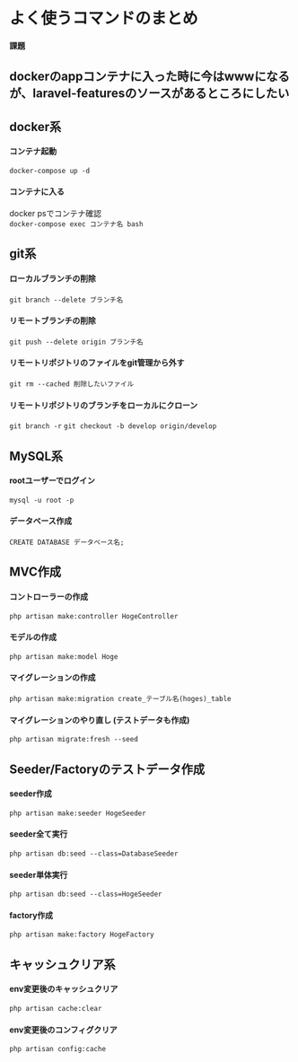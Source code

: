 # よく使うコマンドのまとめ

#### 課題
## dockerのappコンテナに入った時に今はwwwになるが、laravel-featuresのソースがあるところにしたい

## docker系
#### コンテナ起動
`docker-compose up -d`

#### コンテナに入る
docker psでコンテナ確認<br>
`docker-compose exec コンテナ名 bash`


## git系
#### ローカルブランチの削除
`git branch --delete ブランチ名`

#### リモートブランチの削除
`git push --delete origin ブランチ名`

#### リモートリポジトリのファイルをgit管理から外す
`git rm --cached 削除したいファイル`

#### リモートリポジトリのブランチをローカルにクローン
`git branch -r`
`git checkout -b develop origin/develop`


## MySQL系
#### rootユーザーでログイン
`mysql -u root -p`

#### データベース作成
`CREATE DATABASE データベース名;`

## MVC作成
#### コントローラーの作成
`php artisan make:controller HogeController`

#### モデルの作成
`php artisan make:model Hoge`

#### マイグレーションの作成
`php artisan make:migration create_テーブル名(hoges)_table`

#### マイグレーションのやり直し (テストデータも作成)
`php artisan migrate:fresh --seed`



## Seeder/Factoryのテストデータ作成
#### seeder作成
`php artisan make:seeder HogeSeeder`

#### seeder全て実行
`php artisan db:seed --class=DatabaseSeeder`

#### seeder単体実行
`php artisan db:seed --class=HogeSeeder`

#### factory作成
`php artisan make:factory HogeFactory`



## キャッシュクリア系
#### env変更後のキャッシュクリア
`php artisan cache:clear`

#### env変更後のコンフィグクリア
`php artisan config:cache`
